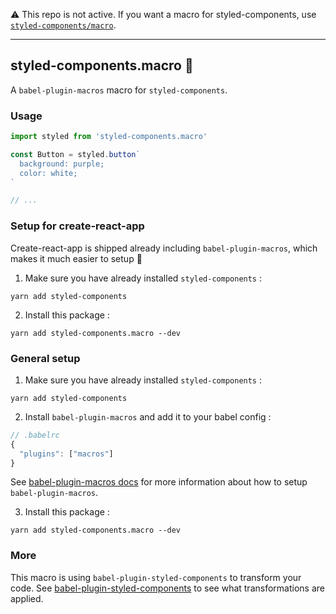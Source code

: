 ⚠️ This repo is not active. If you want a macro for styled-components, use [`styled-components/macro`](https://www.styled-components.com/docs/tooling#babel-macro).

---

## styled-components.macro 🎣

A `babel-plugin-macros` macro for `styled-components`.

### Usage

```js
import styled from 'styled-components.macro'

const Button = styled.button`
  background: purple;
  color: white;
`

// ...
```

### Setup for create-react-app

Create-react-app is shipped already including `babel-plugin-macros`, which makes it much easier to setup 🚀

1. Make sure you have already installed `styled-components` :

```
yarn add styled-components
```

2. Install this package :

```
yarn add styled-components.macro --dev
```

### General setup

1. Make sure you have already installed `styled-components` :

```
yarn add styled-components
```

2. Install `babel-plugin-macros` and add it to your babel config :

```js
// .babelrc
{
  "plugins": ["macros"]
}
```

See [babel-plugin-macros docs](https://github.com/kentcdodds/babel-plugin-macros/blob/master/other/docs/user.md#babel-plugin-macros-usage-for-users) for more information about how to setup `babel-plugin-macros`.

3. Install this package :

```
yarn add styled-components.macro --dev
```

### More

This macro is using `babel-plugin-styled-components` to transform your code. See [babel-plugin-styled-components](https://github.com/styled-components/babel-plugin-styled-components) to see what transformations are applied.
